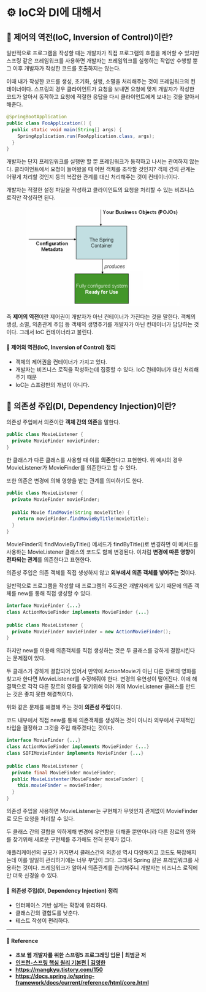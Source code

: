 # ⚙️ IoC와 DI에 대해서

## 🤔 제어의 역전(IoC, Inversion of Control)이란?

일반적으로 프로그램을 작성할 때는 개발자가 직접 프로그램의 흐름을 제어할 수 있지만 스프링 같은 프레임워크를 사용하면 개발자는 프레임워크를 실행하는 작업만 수행할 뿐 그 이후 개발자가 작성한 코드를 호출하지는 않는다.

이때 내가 작성한 코드를 생성, 초기화, 실행, 소멸을 처리해주는 것이 프레임워크의 컨테이너이다. 스프링의 경우 클라이언트가 요청을 보내면 요청에 맞게 개발자가 작성한 코드가 알아서 동작하고 요청에 적절한 응답을 다시 클라이언트에게 보내는 것을 알아서 해준다.

```java
@SpringBootApplication
public class FooApplication() {
  public static void main(String[] args) {
    SpringApplication.run(FooApplication.class, args);
  }
}
```

개발자는 단지 프레임워크를 실행만 할 뿐 프레임워크가 동작하고 나서는 관여하지 않는다. 클라이언트에서 요청이 들어왔을 때 어떤 객체를 조작할 것인지? 객체 간의 관계는 어떻게 처리할 것인지 등의 복잡한 관계를 대신 처리해주는 것이 컨테이너이다.

개발자는 적절한 설정 파일을 작성하고 클라이언트의 요청을 처리할 수 있는 비즈니스 로직만 작성하면 된다.

<center>
  <img src="/Spring/image/iocContainer.png" width="400" height="260">
</center>

즉 **제어의 역전**이란 제어권이 개발자가 아닌 컨테이너가 가진다는 것을 말한다. 객체의 생성, 소멸, 의존관계 주입 등 객체의 생명주기를 개발자가 아닌 컨테이너가 담당하는 것이다. 그래서 IoC 컨테이너라고 불린다.


#### 🌈 제어의 역전(IoC, Inversion of Control) 정리

- 객체의 제어권을 컨테이너가 가지고 있다.
- 개발자는 비즈니스 로직을 작성하는데 집중할 수 있다. IoC 컨테이너가 대신 처리해주기 때문
- IoC는 스프링만의 개념이 아니다.

## 🤔 의존성 주입(DI, Dependency Injection)이란?

의존성 주입에서 의존이란 **객체 간의 의존**을 말한다.

```java
public class MovieListener {
  private MovieFinder movieFinder;
}
```

한 클래스가 다른 클래스를 사용할 때 이를 **의존**한다고 표현한다. 위 예시의 경우 MovieListener가 MovieFinder를 의존한다고 할 수 있다.

또한 의존은 변경에 의해 영향을 받는 관계를 의미하기도 한다.

```java
public class MovieListener {
  private MovieFinder movieFinder;

  public Movie findMovie(String movieTitle) {
    return movieFinder.findMovieByTitle(movieTitle);
  }
}
```

MovieFinder의 findMovieByTitle() 메서드가 findByTitle()로 변경하면 이 메서드를 사용하는 MovieListener 클래스의 코드도 함께 변경된다. 이처럼 **변경에 따른 영향이 전파되는 관계**를 의존한다고 표현한다.

의존성 주입은 의존 객체를 직접 생성하지 않고 **외부에서 의존 객체를 넣어주는 것**이다.

일반적으로 프로그램을 작성할 때 프로그램의 주도권은 개발자에게 있기 때문에 의존 객체를 new를 통해 직접 생성할 수 있다.

```java
interface MovieFinder {...}
class ActionMovieFinder implements MovieFinder {...}

public class MovieListener {
  private MovieFinder movieFinder = new ActionMovieFinder();
}
```

하지만 new를 이용해 의존객체를 직접 생성하는 것은 두 클래스를 강하게 결합시킨다는 문제점이 있다.

두 클래스가 강하게 결합되어 있어서 만약에 ActionMovie가 아닌 다른 장르의 영화를 찾고자 한다면 MovieListener를 수정해줘야 한다. 변경의 유연성이 떨어진다. 이에 해결책으로 각각 다른 장르의 영화를 찾기위해 여러 개의 MovieListener 클래스를 만드는 것은 좋지 못한 해결책이다.

위와 같은 문제를 해결해 주는 것이 **의존성 주입**이다.

코드 내부에서 직접 new를 통해 의존객체를 생성하는 것이 아니라 외부에서 구체적인 타입을 결정하고 그것을 주입 해주겠다는 것이다.

```java
interface MovieFinder {...}
class ActionMovieFinder implements MovieFinder {...}
class SIFIMovieFinder implements MovieFinder {...}

public class MovieListener {
  private final MovieFinder movieFinder;
  public MovieListenter(MovieFinder movieFinder) {
    this.movieFinder = movieFinder;
  }
}
```

의존성 주입을 사용하면 MovieListener는 구현체가 무엇인지 관계없이 MovieFinder로 모든 요청을 처리할 수 있다.

두 클래스 간의 결합을 약하게해 변경에 유연함을 더해줄 뿐만아니라 다른 장르의 영화를 찾기위해 새로운 구현체를 추가해도 전혀 문제가 없다.

애플리케이션의 규모가 커지면서 클래스간의 의존성 역시 다양해지고 코드도 복잡해지는데 이를 일일히 관리하기에는 너무 부담이 크다. 그래서 Spring 같은 프레임워크를 사용하는 것이다. 프레임워크가 알아서 의존관계를 관리해주니 개발자는 비즈니스 로직에만 더욱 신경쓸 수 있다.

#### 🌈 의존성 주입(DI, Dependency Injection) 정리

- 인터페이스 기반 설계는 확장에 유리하다.
- 클래스간의 결합도를 낮춘다.
- 테스트 작성이 편리하다.

---

#### 📌 Reference

- **초보 웹 개발자를 위한 스프링5 프로그래밍 입문 | 최범균 저**
- **[인프런-스프링 핵심 원리 기본편 | 김영한](https://www.inflearn.com/course/스프링-핵심-원리-기본편)**
- **<https://mangkyu.tistory.com/150>**
- **<https://docs.spring.io/spring-framework/docs/current/reference/html/core.html>**
